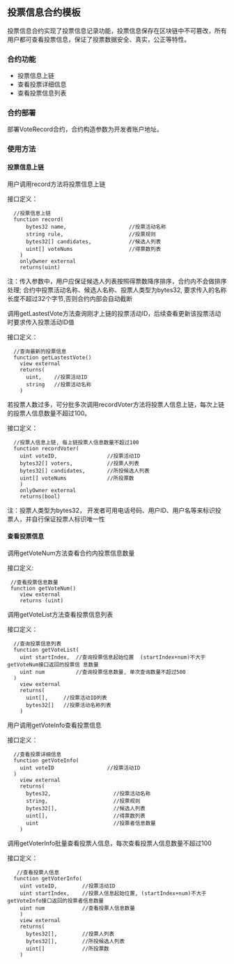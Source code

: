 ## 投票信息合约模板 

投票信息合约实现了投票信息记录功能，投票信息保存在区块链中不可篡改，所有用户都可查看投票信息，保证了投票数据安全、真实，公正等特性。



### 合约功能

- 投票信息上链
- 查看投票详细信息
- 查看投票信息列表



### 合约部署

部署VoteRecord合约，合约构造参数为开发者账户地址。



### 使用方法

#### 投票信息上链

用户调用record方法将投票信息上链

接口定义：

```
  //投票信息上链
  function record(
      bytes32 name,                    //投票活动名称
      string rule,                     //投票规则
      bytes32[] candidates,            //候选人列表
      uint[] voteNums                  //得票数列表
    )
    onlyOwner external
    returns(uint)
```

注：传入参数中，用户应保证候选人列表按照得票数降序排序，合约内不会做排序处理; 合约中投票活动名称、候选人名称、投票人类型为bytes32, 要求传入的名称长度不超过32个字节,否则合约内部会自动截断



调用getLastestVote方法查询刚才上链的投票活动ID，后续查看更新该投票活动时要求传入投票活动ID值

接口定义：

```
  //查询最新的投票信息
  function getLastestVote()
    view external
    returns(
      uint,    //投票活动ID
      string   //投票活动名称
    )
```



若投票人数过多，可分批多次调用recordVoter方法将投票人信息上链，每次上链的投票人信息数量不超过100。

接口定义：

```
  //投票人信息上链, 每上链投票人信息数量不超过100
  function recordVoter(
    uint voteID,                //投票活动ID
    bytes32[] voters,           //投票人列表
    bytes32[] candidates,       //所投候选人列表
    uint[] voteNums             //所投票数
    )
    onlyOwner external
    returns(bool)
```
注：投票人类型为bytes32， 开发者可用电话号码、用户ID、用户名等来标识投票人，并自行保证投票人标识唯一性



#### 查看投票信息

调用getVoteNum方法查看合约内投票信息数量

接口定义:

```
 //查看投票信息数量
 function getVoteNum()
    view external
    returns (uint)
```



调用getVoteList方法查看投票信息列表

接口定义：

```
  //查询投票信息列表
  function getVoteList(
    uint startIndex,  //查询投票信息起始位置  (startIndex+num)不大于getVoteNum接口返回的投票信 息数量
    uint num          //查询投票信息数量, 单次查询数量不超过500
  )
    view external
    returns(
      uint[],     //投票活动ID列表
      bytes32[]   //投票活动名称列表
    )
```



用户调用getVoteInfo查看投票信息

接口定义：

```
  //查看投票详细信息
  function getVoteInfo(
    uint voteID                 //投票活动ID
  )
    view external
    returns(
      bytes32,                    //投票活动名称
      string,                     //投票规则
      bytes32[],                  //候选人列表
      uint[],                     //得票数列表
      uint                        //投票者信息数量
    )
```



调用getVoterInfo批量查看投票人信息，每次查看投票人信息数量不超过100

接口定义：

```
   //查看投票人信息
  function getVoterInfo(
    uint voteID,        //投票活动ID
    uint startIndex,    //投票人信息起始位置, (startIndex+num)不大于getVoteInfo接口返回的投票者信息数量
    uint num            //查看投票人信息数量
    )
    view external
    returns(
      bytes32[],        //投票人列表
      bytes32[],        //所投候选人列表
      uint[]            //所投票数
    )
```


